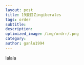 ```yaml
---
layout: post
title: 19姜目Zingiberales
tags: order    
subtitle: 
description: 
optimized_image: /img/ordrr/.png
category: 
author: ganlu1994  
---
```



lalala